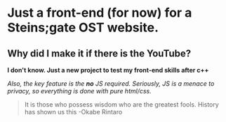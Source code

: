 # Just a front-end (for now) for a Steins;gate OST website. 

## Why did I make it if there is the YouTube?

**I don't know. Just a new project to test my front-end skills after c++**

*Also, the key feature is the **no** JS required.*
*Seriously, JS is a menace to privacy, so everything is done with pure html/css.*

>It is those who possess wisdom who are the greatest fools. History has shown us this -Okabe Rintaro